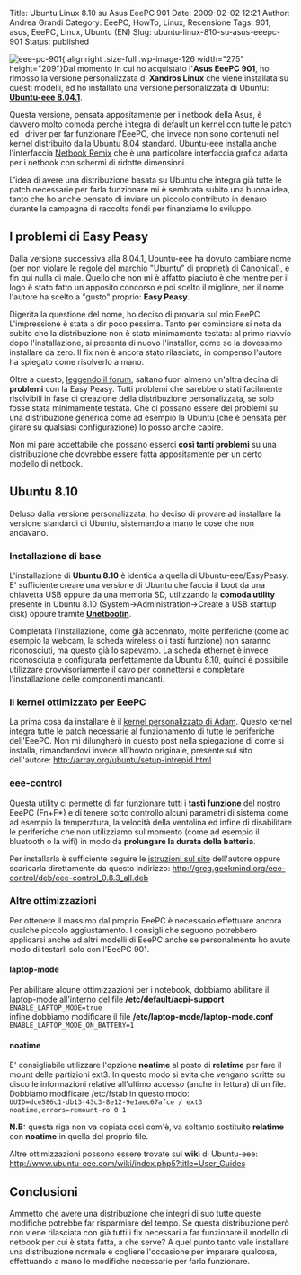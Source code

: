 Title: Ubuntu Linux 8.10 su Asus EeePC 901
Date: 2009-02-02 12:21
Author: Andrea Grandi
Category: EeePC, HowTo, Linux, Recensione
Tags: 901, asus, EeePC, Linux, Ubuntu (EN)
Slug: ubuntu-linux-810-su-asus-eeepc-901
Status: published

![](http://www.andreagrandi.it/wp-content/uploads/2008/10/eee-pc-901.jpg "eee-pc-901"){.alignright
.size-full .wp-image-126 width="275" height="209"}Dal momento in cui ho
acquistato l'**Asus EeePC 901**, ho rimosso la versione personalizzata
di **Xandros Linux** che viene installata su questi modelli, ed ho
installato una versione personalizzata di Ubuntu: [**Ubuntu-eee
8.04.1**](http://www.ubuntu-eee.com).

Questa versione, pensata appositamente per i netbook della Asus, è
davvero molto comoda perchè integra di default un kernel con tutte le
patch ed i driver per far funzionare l'EeePC, che invece non sono
contenuti nel kernel distribuito dalla Ubuntu 8.04 standard. Ubuntu-eee
installa anche l'interfaccia [Netbook
Remix](https://launchpad.net/netbook-remix) che è una particolare
interfaccia grafica adatta per i netbook con schermi di ridotte
dimensioni.

L'idea di avere una distribuzione basata su Ubuntu che integra già tutte
le patch necessarie per farla funzionare mi è sembrata subito una buona
idea, tanto che ho anche pensato di inviare un piccolo contributo in
denaro durante la campagna di raccolta fondi per finanziarne lo
sviluppo.

I problemi di Easy Peasy
------------------------

Dalla versione successiva alla 8.04.1, Ubuntu-eee ha dovuto cambiare
nome (per non violare le regole del marchio "Ubuntu" di proprietà di
Canonical), e fin qui nulla di male. Quello che non mi è affatto
piaciuto è che mentre per il logo è stato fatto un apposito concorso e
poi scelto il migliore, per il nome l'autore ha scelto a "gusto"
proprio: **Easy Peasy**.

Digerita la questione del nome, ho deciso di provarla sul mio EeePC.
L'impressione è stata a dir poco pessima. Tanto per cominciare si nota
da subito che la distribuzione non è stata minimamente testata: al primo
riavvio dopo l'installazione, si presenta di nuovo l'installer, come se
la dovessimo installare da zero. Il fix non è ancora stato rilasciato,
in compenso l'autore ha spiegato come risolverlo a mano.

Oltre a questo, [leggendo il
forum](http://www.ubuntu-eee.com/forum/viewtopic.php?f=12&t=543),
saltano fuori almeno un'altra decina di **problemi** con la Easy Peasy.
Tutti problemi che sarebbero stati facilmente risolvibili in fase di
creazione della distribuzione personalizzata, se solo fosse stata
minimamente testata. Che ci possano essere dei problemi su una
distribuzione generica come ad esempio la Ubuntu (che è pensata per
girare su qualsiasi configurazione) lo posso anche capire.

Non mi pare accettabile che possano esserci **così tanti problemi** su
una distribuzione che dovrebbe essere fatta appositamente per un certo
modello di netbook.

Ubuntu 8.10
-----------

Deluso dalla versione personalizzata, ho deciso di provare ad installare
la versione standardi di Ubuntu, sistemando a mano le cose che non
andavano.

### Installazione di base

L'installazione di **Ubuntu 8.10** è identica a quella di
Ubuntu-eee/EasyPeasy. E' sufficiente creare una versione di Ubuntu che
faccia il boot da una chiavetta USB oppure da una memoria SD,
utilizzando la **comoda utility** presente in Ubuntu 8.10
(System-&gt;Administration-&gt;Create a USB startup disk) oppure tramite
**[Unetbootin](http://unetbootin.sourceforge.net)**.

Completata l'installazione, come già accennato, molte periferiche (come
ad esempio la webcam, la scheda wireless o i tasti funzione) non saranno
riconosciuti, ma questo già lo sapevamo. La scheda ethernet è invece
riconosciuta e configurata perfettamente da Ubuntu 8.10, quindi è
possibile utilizzare provvisoriamente il cavo per connettersi e
completare l'installazione delle componenti mancanti.

### Il kernel ottimizzato per EeePC

La prima cosa da installare è il [kernel personalizzato di
Adam](http://array.org/ubuntu/). Questo kernel integra tutte le patch
necessarie al funzionamento di tutte le periferiche dell'EeePC. Non mi
dilungherò in questo post nella spiegazione di come si installa,
rimandandovi invece all'howto originale, presente sul sito dell'autore:
<http://array.org/ubuntu/setup-intrepid.html>

### eee-control

Questa utility ci permette di far funzionare tutti i **tasti funzione**
del nostro EeePC (Fn+F\*) e di tenere sotto controllo alcuni parametri
di sistema come ad esempio la temperatura, la velocità della ventolina
ed infine di disabilitare le periferiche che non utilizziamo sul momento
(come ad esempio il bluetooth o la wifi) in modo da **prolungare la
durata della batteria**.

Per installarla è sufficiente seguire le [istruzioni sul
sito](http://greg.geekmind.org/eee-control/) dell'autore oppure
scaricarla direttamente da questo indirizzo:
<http://greg.geekmind.org/eee-control/deb/eee-control_0.8.3_all.deb>

### Altre ottimizzazioni

Per ottenere il massimo dal proprio EeePC è necessario effettuare ancora
qualche piccolo aggiustamento. I consigli che seguono potrebbero
applicarsi anche ad altri modelli di EeePC anche se personalmente ho
avuto modo di testarli solo con l'EeePC 901.

#### laptop-mode

Per abilitare alcune ottimizzazioni per i notebook, dobbiamo abilitare
il laptop-mode all'interno del file **/etc/default/acpi-support**  
`ENABLE_LAPTOP_MODE=true`  
infine dobbiamo modificare il file
**/etc/laptop-mode/laptop-mode.conf**  
`ENABLE_LAPTOP_MODE_ON_BATTERY=1`

#### noatime

E' consigliabile utilizzare l'opzione **noatime** al posto di
**relatime** per fare il mount delle partizioni ext3. In questo modo si
evita che vengano scritte su disco le informazioni relative all'ultimo
accesso (anche in lettura) di un file. Dobbiamo modificare /etc/fstab in
questo modo:  
`UUID=dce586c1-db13-43c3-8e12-9e1aec67afce / ext3 noatime,errors=remount-ro 0 1`

**N.B:** questa riga non va copiata così com'è, va soltanto sostituito
**relatime** con **noatime** in quella del proprio file.

Altre ottimizzazioni possono essere trovate sul **wiki** di Ubuntu-eee:
<http://www.ubuntu-eee.com/wiki/index.php5?title=User_Guides>

Conclusioni
-----------

Ammetto che avere una distribuzione che integri di suo tutte queste
modifiche potrebbe far risparmiare del tempo. Se questa distribuzione
però non viene rilasciata con già tutti i fix necessari a far funzionare
il modello di netbook per cui è stata fatta, a che serve? A quel punto
tanto vale installare una distribuzione normale e cogliere l'occasione
per imparare qualcosa, effettuando a mano le modifiche necessarie per
farla funzionare.
